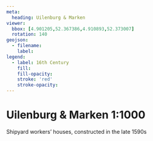 ```yaml
---
meta:
  heading: Uilenburg & Marken
viewer:
  bbox: [4.901205,52.367386,4.910893,52.373007]
  rotation: 140
geojson:
  - filename: 
    label: 
legend:
  - label: 16th Century
    fill:
    fill-opacity:
    stroke: 'red'
    stroke-opacity:
---
```

# Uilenburg & Marken 1:1000
Shipyard workers’ houses, constructed in the late 1590s